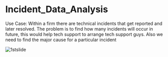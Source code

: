 # Incident_Data_Analysis
Use Case: Within a firm there are technical incidents that get reported and later resolved. The problem is to find how many incidents will occur in future, this would help tech support to arrange tech support guys. Also we need to find the major cause for a particular incident

![1stslide](https://user-images.githubusercontent.com/29193001/42799497-b2a995a8-89b5-11e8-931a-bc26a9689162.png)
